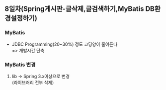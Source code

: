 8일차(Spring게시판-글삭제,글검색하기,MyBatis DB환경설정하기)
------------------------------------------------------------

### MyBatis

-	JDBC Programming(20~30%) 정도 코딩양이 줄어든다 <br> => 개발시간 단축

### MyBatis 변경

1.	lib -> Spring 3.x이상으로 변경 <br>(라이브러리 전부 삭제)
